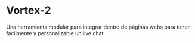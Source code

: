 # Vortex-2
Una herramienta modular para integrar dentro de páginas webs para tener fácilmente y personalizable un live chat
